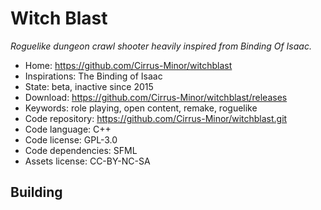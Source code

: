 # Witch Blast

_Roguelike dungeon crawl shooter heavily inspired from Binding Of Isaac._

- Home: https://github.com/Cirrus-Minor/witchblast
- Inspirations: The Binding of Isaac
- State: beta, inactive since 2015
- Download: https://github.com/Cirrus-Minor/witchblast/releases
- Keywords: role playing, open content, remake, roguelike
- Code repository: https://github.com/Cirrus-Minor/witchblast.git
- Code language: C++
- Code license: GPL-3.0
- Code dependencies: SFML
- Assets license: CC-BY-NC-SA

## Building
